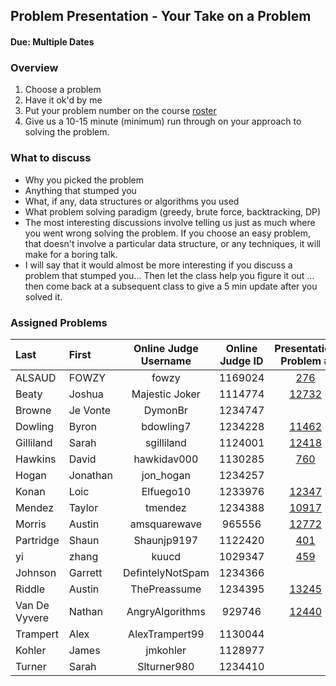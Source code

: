 ## Problem Presentation - Your Take on a Problem
#### Due: Multiple Dates

### Overview

1. Choose a problem
2. Have it ok'd by me
3. Put your problem number on the course [roster](https://docs.google.com/spreadsheets/d/1jAkhTTA8b8BxF5ckkyct44jOz8PNmREB9QxGERVDSeY/edit#gid=0)
4. Give us a 10-15 minute (minimum) run through on your approach to solving the problem.

### What to discuss

- Why you picked the problem
- Anything that stumped you
- What, if any, data structures or algorithms you used
- What problem solving paradigm (greedy, brute force, backtracking, DP)
- The most interesting discussions involve telling us just as much where you went wrong solving the problem. If you choose an easy problem, that doesn't involve a particular data structure, or any techniques, it will make for a boring talk.
- I will say that it would almost be more interesting if you discuss a problem that stumped you... Then let the class help you figure it out ... then come back at a subsequent class to give a 5 min update after you solved it.

### Assigned Problems

| Last          | First    | Online Judge Username | Online Judge ID |                   Presentation Problem #                    |
| :------------ | :------- | :-------------------: | :-------------: | :---------------------------------------------------------: |
| ALSAUD        | FOWZY    |         fowzy         |     1169024     |   [276](https://cs.msutexas.edu/uva/api/pdfs/002/276.pdf)   |
| Beaty         | Joshua   |    Majestic Joker     |     1114774     | [12732](https://cs.msutexas.edu/uva/api/pdfs/127/12732.pdf) |
| Browne        | Je Vonte |        DymonBr        |     1234747     |                                                             |
| Dowling       | Byron    |       bdowling7       |     1234228     | [11462](https://cs.msutexas.edu/uva/api/pdfs/114/11462.pdf) |
| Gilliland     | Sarah    |      sgilliland       |     1124001     | [12418](https://cs.msutexas.edu/uva/api/pdfs/124/12418.pdf) |
| Hawkins       | David    |      hawkidav000      |     1130285     |   [760](https://cs.msutexas.edu/uva/api/pdfs/007/760.pdf)   |
| Hogan         | Jonathan |       jon_hogan       |     1234257     |                                                             |
| Konan         | Loic     |       Elfuego10       |     1233976     | [12347](https://cs.msutexas.edu/uva/api/pdfs/123/12347.pdf) |
| Mendez        | Taylor   |        tmendez        |     1234388     | [10917](https://cs.msutexas.edu/uva/api/pdfs/109/10917.pdf) |
| Morris        | Austin   |     amsquarewave      |     965556      | [12772](https://cs.msutexas.edu/uva/api/pdfs/127/12772.pdf) |
| Partridge     | Shaun    |      Shaunjp9197      |     1122420     |   [401](https://cs.msutexas.edu/uva/api/pdfs/004/401.pdf)   |
| yi            | zhang    |         kuucd         |     1029347     |   [459](https://cs.msutexas.edu/uva/api/pdfs/004/459.pdf)   |
| Johnson       | Garrett  |   DefintelyNotSpam    |     1234366     |                                                             |
| Riddle        | Austin   |     ThePreassume      |     1234395     | [13245](https://cs.msutexas.edu/uva/api/pdfs/132/13245.pdf) |
| Van De Vyvere | Nathan   |    AngryAlgorithms    |     929746      | [12440](https://cs.msutexas.edu/uva/api/pdfs/124/12440.pdf) |
| Trampert      | Alex     |    AlexTrampert99     |     1130044     |                                                             |
| Kohler        | James    |       jmkohler        |     1128977     |                                                             |
| Turner        | Sarah    |      Slturner980      |     1234410     |                                                             |